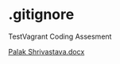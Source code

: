 # .gitignore
TestVagrant Coding Assesment 

[Palak Shrivastava.docx](https://github.com/Palak1707/.gitignore/files/10306351/Palak.Shrivastava.docx)
